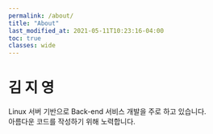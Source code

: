 ```yaml
---
permalink: /about/
title: "About"
last_modified_at: 2021-05-11T10:23:16-04:00
toc: true
classes: wide
---
```

# 김 지 영
Linux 서버 기반으로 Back-end 서비스 개발을 주로 하고 있습니다.<br>
아름다운 코드를 작성하기 위해 노력합니다.